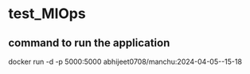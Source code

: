 ﻿# test_MlOps
## command to run the application 

docker run -d -p 5000:5000 abhijeet0708/manchu:2024-04-05--15-18
